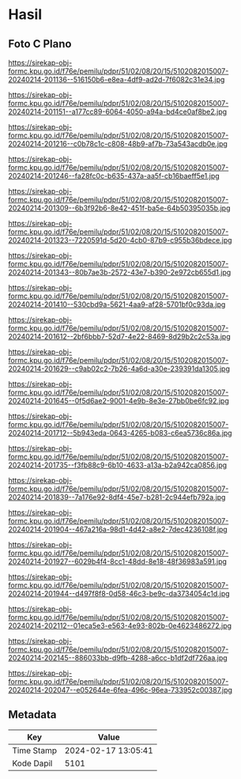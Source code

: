 # Hasil

## Foto C Plano

https://sirekap-obj-formc.kpu.go.id/f76e/pemilu/pdpr/51/02/08/20/15/5102082015007-20240214-201136--516150b6-e8ea-4df9-ad2d-7f6082c31e34.jpg

https://sirekap-obj-formc.kpu.go.id/f76e/pemilu/pdpr/51/02/08/20/15/5102082015007-20240214-201151--a177cc89-6064-4050-a94a-bd4ce0af8be2.jpg

https://sirekap-obj-formc.kpu.go.id/f76e/pemilu/pdpr/51/02/08/20/15/5102082015007-20240214-201216--c0b78c1c-c808-48b9-af7b-73a543acdb0e.jpg

https://sirekap-obj-formc.kpu.go.id/f76e/pemilu/pdpr/51/02/08/20/15/5102082015007-20240214-201246--fa28fc0c-b635-437a-aa5f-cb16baeff5e1.jpg

https://sirekap-obj-formc.kpu.go.id/f76e/pemilu/pdpr/51/02/08/20/15/5102082015007-20240214-201309--6b3f92b6-8e42-451f-ba5e-64b50395035b.jpg

https://sirekap-obj-formc.kpu.go.id/f76e/pemilu/pdpr/51/02/08/20/15/5102082015007-20240214-201323--7220591d-5d20-4cb0-87b9-c955b36bdece.jpg

https://sirekap-obj-formc.kpu.go.id/f76e/pemilu/pdpr/51/02/08/20/15/5102082015007-20240214-201343--80b7ae3b-2572-43e7-b390-2e972cb655d1.jpg

https://sirekap-obj-formc.kpu.go.id/f76e/pemilu/pdpr/51/02/08/20/15/5102082015007-20240214-201410--530cbd9a-5621-4aa9-af28-5701bf0c93da.jpg

https://sirekap-obj-formc.kpu.go.id/f76e/pemilu/pdpr/51/02/08/20/15/5102082015007-20240214-201612--2bf6bbb7-52d7-4e22-8469-8d29b2c2c53a.jpg

https://sirekap-obj-formc.kpu.go.id/f76e/pemilu/pdpr/51/02/08/20/15/5102082015007-20240214-201629--c9ab02c2-7b26-4a6d-a30e-239391da1305.jpg

https://sirekap-obj-formc.kpu.go.id/f76e/pemilu/pdpr/51/02/08/20/15/5102082015007-20240214-201645--0f5d6ae2-9001-4e9b-8e3e-27bb0be6fc92.jpg

https://sirekap-obj-formc.kpu.go.id/f76e/pemilu/pdpr/51/02/08/20/15/5102082015007-20240214-201712--5b943eda-0643-4265-b083-c6ea5736c86a.jpg

https://sirekap-obj-formc.kpu.go.id/f76e/pemilu/pdpr/51/02/08/20/15/5102082015007-20240214-201735--f3fb88c9-6b10-4633-a13a-b2a942ca0856.jpg

https://sirekap-obj-formc.kpu.go.id/f76e/pemilu/pdpr/51/02/08/20/15/5102082015007-20240214-201839--7a176e92-8df4-45e7-b281-2c944efb792a.jpg

https://sirekap-obj-formc.kpu.go.id/f76e/pemilu/pdpr/51/02/08/20/15/5102082015007-20240214-201904--467a216a-98d1-4d42-a8e2-7dec4236108f.jpg

https://sirekap-obj-formc.kpu.go.id/f76e/pemilu/pdpr/51/02/08/20/15/5102082015007-20240214-201927--6029b4f4-8cc1-48dd-8e18-48f36983a591.jpg

https://sirekap-obj-formc.kpu.go.id/f76e/pemilu/pdpr/51/02/08/20/15/5102082015007-20240214-201944--d497f8f8-0d58-46c3-be9c-da3734054c1d.jpg

https://sirekap-obj-formc.kpu.go.id/f76e/pemilu/pdpr/51/02/08/20/15/5102082015007-20240214-202112--01eca5e3-e563-4e93-802b-0e4623486272.jpg

https://sirekap-obj-formc.kpu.go.id/f76e/pemilu/pdpr/51/02/08/20/15/5102082015007-20240214-202145--886033bb-d9fb-4288-a6cc-b1df2df726aa.jpg

https://sirekap-obj-formc.kpu.go.id/f76e/pemilu/pdpr/51/02/08/20/15/5102082015007-20240214-202047--e052644e-6fea-496c-96ea-733952c00387.jpg


## Metadata

| Key        | Value               |
| ---------- | ------------------- |
| Time Stamp | 2024-02-17 13:05:41 |
| Kode Dapil | 5101                |



